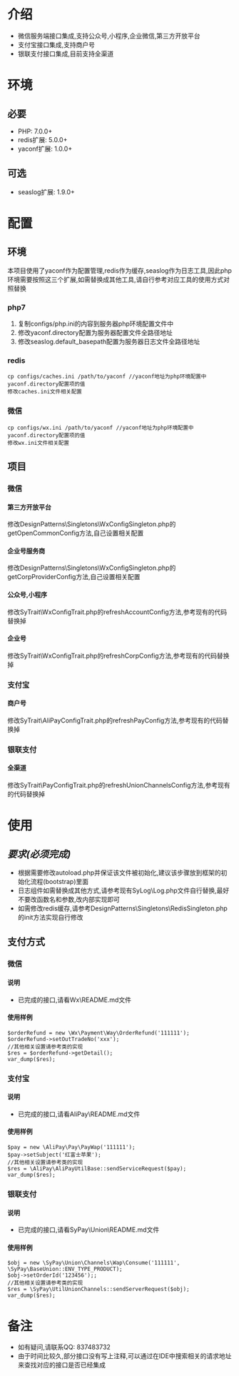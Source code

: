 # 介绍
- 微信服务端接口集成,支持公众号,小程序,企业微信,第三方开放平台
- 支付宝接口集成,支持商户号
- 银联支付接口集成,目前支持全渠道

# 环境
## 必要
- PHP: 7.0.0+
- redis扩展: 5.0.0+
- yaconf扩展: 1.0.0+

## 可选
- seaslog扩展: 1.9.0+

# 配置
## 环境
本项目使用了yaconf作为配置管理,redis作为缓存,seaslog作为日志工具,因此php环境需要按照这三个扩展,如需替换成其他工具,请自行参考对应工具的使用方式对照替换

### php7
1. 复制configs/php.ini的内容到服务器php环境配置文件中
2. 修改yaconf.directory配置为服务器配置文件全路径地址
3. 修改seaslog.default_basepath配置为服务器日志文件全路径地址

### redis
    cp configs/caches.ini /path/to/yaconf //yaconf地址为php环境配置中yaconf.directory配置项的值
    修改caches.ini文件相关配置

### 微信
    cp configs/wx.ini /path/to/yaconf //yaconf地址为php环境配置中yaconf.directory配置项的值
    修改wx.ini文件相关配置

## 项目
### 微信
#### 第三方开放平台
修改DesignPatterns\Singletons\WxConfigSingleton.php的getOpenCommonConfig方法,自己设置相关配置
#### 企业号服务商
修改DesignPatterns\Singletons\WxConfigSingleton.php的getCorpProviderConfig方法,自己设置相关配置
#### 公众号,小程序
修改SyTrait\WxConfigTrait.php的refreshAccountConfig方法,参考现有的代码替换掉
#### 企业号
修改SyTrait\WxConfigTrait.php的refreshCorpConfig方法,参考现有的代码替换掉

### 支付宝
#### 商户号
修改SyTrait\AliPayConfigTrait.php的refreshPayConfig方法,参考现有的代码替换掉

### 银联支付
#### 全渠道
修改SyTrait\PayConfigTrait.php的refreshUnionChannelsConfig方法,参考现有的代码替换掉

# 使用
## ***要求(必须完成)***
- 根据需要修改autoload.php并保证该文件被初始化,建议该步骤放到框架的初始化流程(bootstrap)里面
- 日志组件如需替换成其他方式,请参考现有SyLog\Log.php文件自行替换,最好不要改函数名和参数,改内部实现即可
- 如需修改redis缓存,请参考DesignPatterns\Singletons\RedisSingleton.php的init方法实现自行修改

## 支付方式
### 微信
#### 说明
- 已完成的接口,请看Wx\README.md文件
#### 使用样例
    $orderRefund = new \Wx\Payment\Way\OrderRefund('111111');
    $orderRefund->setOutTradeNo('xxx');
    //其他相关设置请参考类的实现
    $res = $orderRefund->getDetail();
    var_dump($res);

### 支付宝
#### 说明
- 已完成的接口,请看AliPay\README.md文件
#### 使用样例
    $pay = new \AliPay\Pay\PayWap('111111');
    $pay->setSubject('红富士苹果');
    //其他相关设置请参考类的实现
    $res = \AliPay\AliPayUtilBase::sendServiceRequest($pay);
    var_dump($res);

### 银联支付
#### 说明
- 已完成的接口,请看SyPay\Union\README.md文件
#### 使用样例
    $obj = new \SyPay\Union\Channels\Wap\Consume('111111', \SyPay\BaseUnion::ENV_TYPE_PRODUCT);
    $obj->setOrderId('123456');;
    //其他相关设置请参考类的实现
    $res = \SyPay\UtilUnionChannels::sendServerRequest($obj);
    var_dump($res);

# 备注
- 如有疑问,请联系QQ: 837483732
- 由于时间比较久,部分接口没有写上注释,可以通过在IDE中搜索相关的请求地址来查找对应的接口是否已经集成
